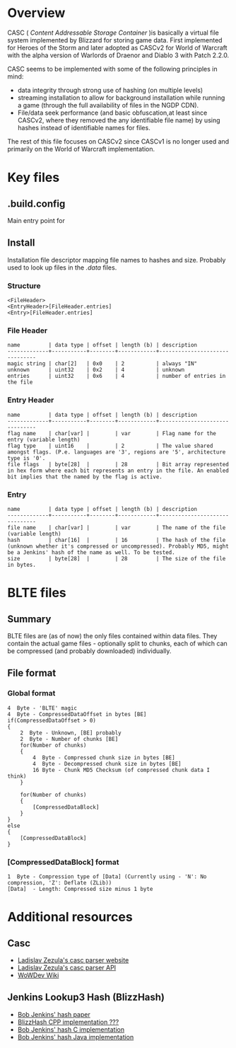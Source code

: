# Overview
CASC ( _Content Addressable Storage Container_ )is basically a virtual file system implemented by Blizzard for storing game data.
First implemented for Heroes of the Storm and later adopted as CASCv2 for World of Warcraft with the alpha version of Warlords of Draenor and Diablo 3 with Patch 2.2.0.

CASC seems to be implemented with some of the following principles in mind:
 * data integrity through strong use of hashing (on multiple levels)
 * streaming installation to allow for background installation while running a game (through the full availability of files in the NGDP CDN).
 * File/data seek performance (and basic obfuscation,at least since CASCv2, where they removed the any identifiable file name) by using hashes instead of identifiable names for files.

The rest of this file focuses on CASCv2 since CASCv1 is no longer used and primarily on the World of Warcraft implementation. 

# Key files
## .build.config
Main entry point for

## Install
Installation file descriptor mapping file names to hashes and size. Probably used to look up files in the _.data_ files.

### Structure
    <FileHeader>
    <EntryHeader>[FileHeader.entries]
    <Entry>[FileHeader.entries]

### File Header
    name         | data type | offset | length (b) | description
    -------------+-----------+--------+------------+-------------------------------
    magic string | char[2]   | 0x0    | 2          | always "IN" 
    unknown      | uint32    | 0x2    | 4          | unknown 
    entries      | uint32    | 0x6    | 4          | number of entries in the file 
 
### Entry Header
    name         | data type | offset | length (b) | description
    -------------+-----------+--------+------------+-------------------------------
    flag name    | char[var] |        | var        | Flag name for the entry (variable length) 
    flag type    | uint16    |        | 2          | The value shared amongst flags. (P.e. languages are '3', regions are '5', architecture type is '0'.
    file flags   | byte[28]  |        | 28         | Bit array represented in hex form where each bit represents an entry in the file. An enabled bit implies that the named by the flag is active.

### Entry
    name         | data type | offset | length (b) | description
    -------------+-----------+--------+------------+-------------------------------
    file name    | char[var] |        | var        | The name of the file (variable length) 
    hash         | char[16]  |        | 16         | The hash of the file (unknown whether it's compressed or uncompressed). Probably MD5, might be a Jenkins' hash of the name as well. To be tested.
    size         | byte[28]  |        | 28         | The size of the file in bytes.


# BLTE files
## Summary
BLTE files are (as of now) the only files contained within data files.
They contain the actual game files - optionally split to chunks, each of which can be compressed (and probably downloaded) individually.

## File format
### Global format
	4  Byte - 'BLTE' magic
	4  Byte - CompressedDataOffset in bytes [BE]
	if(CompressedDataOffset > 0)
	{
		2  Byte - Unknown, [BE] probably
		2  Byte - Number of chunks [BE]
		for(Number of chunks)
		{
			4  Byte - Compressed chunk size in bytes [BE]
			4  Byte - Decompressed chunk size in bytes [BE]
			16 Byte - Chunk MD5 Checksum (of compressed chunk data I think)
		}

		for(Number of chunks)
		{
			[CompressedDataBlock]
		}
	}
	else
	{
		[CompressedDataBlock]
	}

### [CompressedDataBlock] format
	1  Byte - Compression type of [Data] (Currently using - 'N': No compression, 'Z': Deflate (ZLib))
	[Data]  - Length: Compressed size minus 1 byte

# Additional resources
## Casc
 * [Ladislav Zezula's casc parser website](http://www.zezula.net/en/casc/main.html)
 * [Ladislav Zezula's casc parser API](https://github.com/ladislav-zezula/CascLib)
 * [WoWDev Wiki](http://www.pxr.dk/wowdev/wiki/index.php?title=CASC)

## Jenkins Lookup3 Hash (BlizzHash)
 * [Bob Jenkins' hash paper](http://burtleburtle.net/bob/hash/doobs.html)
 * [BlizzHash CPP implementation ???](http://aean.net/legacycode/BlizzHash.cpp)
 * [Bob Jenkins' hash C implementation](http://burtleburtle.net/bob/c/lookup3.c)
 * [Bob Jenkins' hash Java implementation](http://www.java2s.com/Code/Java/Development-Class/JenkinsHash.htm)